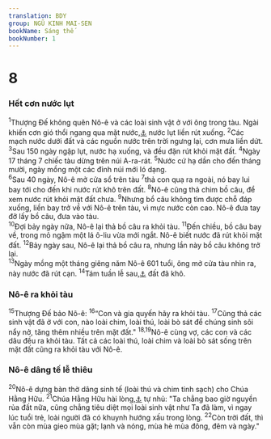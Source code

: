 ```yaml
---
translation: BDY
group: NGŨ KINH MAI-SEN
bookName: Sáng thế 
bookNumber: 1
---
```


<div class="title"><h1>8</h1><h3>Hết cơn nước lụt</h3></div>
<span class="verse sa_8_1"><sup>1</sup>Thượng Đế không quên Nô-ê và các loài sinh vật ở với ông trong tàu. Ngài khiến cơn gió thổi ngang qua mặt nước,<a href="#" data-toggle="tooltip" data-placement="bottom" title="Nt đất">⚓</a> nước lụt liền rút xuống. </span>
<span class="verse sa_8_2"><sup>2</sup>Các mạch nước dưới đất và các nguồn nước trên trời ngưng lại, cơn mưa liền dứt. </span>
<span class="verse sa_8_3"><sup>3</sup>Sau 150 ngày ngập lụt, nước hạ xuống, và đều đặn rút khỏi mặt đất. </span>
<span class="verse sa_8_4"><sup>4</sup>Ngày 17 tháng 7 chiếc tàu dừng trên núi A-ra-rát. </span>
<span class="verse sa_8_5"><sup>5</sup>Nước cứ hạ dần cho đến tháng mười, ngày mồng một các đỉnh núi mới ló dạng.<br/></span>
<span class="verse sa_8_6"><sup>6</sup>Sau 40 ngày, Nô-ê mở cửa sổ trên tàu </span>
<span class="verse sa_8_7"><sup>7</sup>thả con quạ ra ngoài, nó bay lui bay tới cho đến khi nước rút khô trên đất. </span>
<span class="verse sa_8_8"><sup>8</sup>Nô-ê cũng thả chim bồ câu, để xem nước rút khỏi mặt đất chưa. </span>
<span class="verse sa_8_9"><sup>9</sup>Nhưng bồ câu không tìm được chỗ đáp xuống, liền bay trở về với Nô-ê trên tàu, vì mực nước còn cao. Nô-ê đưa tay đỡ lấy bồ câu, đưa vào tàu.<br/></span>
<span class="verse sa_8_10"><sup>10</sup>Đợi bảy ngày nữa, Nô-ê lại thả bồ câu ra khỏi tàu. </span>
<span class="verse sa_8_11"><sup>11</sup>Đến chiều, bồ câu bay về, trong mỏ ngậm một lá ô-liu vừa mới ngắt. Nô-ê biết nước đã rút khỏi mặt đất. </span>
<span class="verse sa_8_12"><sup>12</sup>Bảy ngày sau, Nô-ê lại thả bồ câu ra, nhưng lần này bồ câu không trở lại.<br/></span>
<span class="verse sa_8_13"><sup>13</sup>Ngày mồng một tháng giêng năm Nô-ê 601 tuổi, ông mở cửa tàu nhìn ra, này nước đã rút cạn. </span>
<span class="verse sa_8_14"><sup>14</sup>Tám tuần lễ sau,<a href="#" data-toggle="tooltip" data-placement="bottom" title="Nt tháng 2, ngày 27">⚓</a> đất đã khô.</span>
<div class="title"><h3>Nô-ê ra khỏi tàu</h3></div>
<span class="verse sa_8_15"><sup>15</sup>Thượng Đế bảo Nô-ê: </span>
<span class="verse sa_8_16"><sup>16</sup>“Con  và gia quyến hãy ra khỏi tàu. </span>
<span class="verse sa_8_17"><sup>17</sup>Cũng thả các sinh vật đã ở với con, nào loài chim, loài thú, loài bò sát để chúng sinh sôi nẩy nở, tăng thêm nhiều trên mặt đất.&#34; </span>
<span class="verse sa_8_18 sa_8_19"><sup>18,19</sup>Nô-ê cùng vợ, các con và các dâu đều ra khỏi tàu. Tất cả các loài thú, loài chim và loài bò sát sống trên mặt đất cũng ra khỏi tàu với Nô-ê.</span>
<div class="title"><h3>Nô-ê dâng tế lễ thiêu</h3></div>
<span class="verse sa_8_20"><sup>20</sup>Nô-ê dựng bàn thờ dâng sinh tế (loài thú và chim tinh sạch) cho Chúa Hằng Hữu. </span>
<span class="verse sa_8_21"><sup>21</sup>Chúa Hằng Hữu hài lòng,<a href="#" data-toggle="tooltip" data-placement="bottom" title="Nt ngửi mùi thơm">⚓</a> tự nhủ: &#34;Ta chẳng bao giờ nguyền rủa đất nữa, cũng chẳng tiêu diệt mọi loài sinh vật như Ta đã làm, vì ngay lúc tuổi trẻ, loài người đã có khuynh hướng xấu trong lòng. </span>
<span class="verse sa_8_22"><sup>22</sup>Còn trời đất, thì vẫn còn mùa gieo mùa gặt; lạnh và nóng, mùa hè mùa đông, đêm và ngày.&#34;</span>
